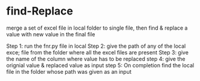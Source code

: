 # find-Replace
merge a set of excel file in local folder to single file, then find &amp; replace a value with new value in the final file

Step 1: run the fnr.py file in local
Step 2: give the path of any of the local exce; file from the folder where all the excel files are present
Step 3: give the name of the column where value has to be replaced
step 4: give the orignial value & replaced value as input
step 5: On completion find the local file in the folder whose path was given as an input

